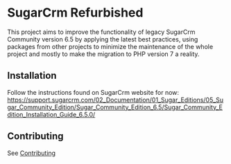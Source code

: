 SugarCrm Refurbished
====================
This project aims to improve the functionality of legacy SugarCrm Community version 6.5 by applying the
latest best practices, using packages from other projects to minimize the maintenance of the whole project
and mostly to make the migration to PHP version 7 a reality.

Installation
------------
Follow the instructions found on SugarCrm website for now:
https://support.sugarcrm.com/02_Documentation/01_Sugar_Editions/05_Sugar_Community_Edition/Sugar_Community_Edition_6.5/Sugar_Community_Edition_Installation_Guide_6.5.0/

Contributing
------------

See [Contributing](CONTRIBUTING.md)
